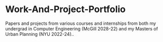 # Work-And-Project-Portfolio
Papers and projects from various courses and internships from both my undergrad in Computer Engineering (McGill 2028-22) and my Masters of Urban Planning (NYU 2022-24)..
